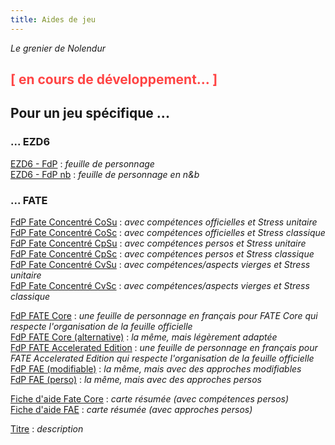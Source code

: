 ```yaml
---
title: Aides de jeu
---
```

_Le grenier de Nolendur_

## <span style="color: #FF4444">[ en cours de développement... ]</span>

## Pour un jeu spécifique ...

### ... EZD6

[EZD6 - FdP](https://drive.google.com/file/d/1ANDGIe5rTrhnt3yeyfTT9QoWBOXZWy0v/view?usp=sharing) : _feuille de personnage_  
[EZD6 - FdP nb](https://drive.google.com/file/d/1lWV0RKSMVixuEiytsNfHfd6OzPKsf_Ny/view?usp=sharing) : _feuille de personnage en n&b_  

### ... FATE

[FdP Fate Concentré CoSu](https://drive.google.com/file/d/11naczrSIcFV2P3FTRM__KwlaF7Esst8J/view?usp=sharing) : _avec compétences officielles et Stress unitaire_  
[FdP Fate Concentré CoSc](https://drive.google.com/file/d/1xi0ZevDOcLAKJV2nEdhO1Ur08lwBEkBT/view?usp=sharing) : _avec compétences officielles et Stress classique_  
[FdP Fate Concentré CpSu](https://drive.google.com/file/d/1tdzoO7r3y7HiZlWwriKdyfQd_HzU7iSP/view?usp=sharing) : _avec compétences persos et Stress unitaire_  
[FdP Fate Concentré CpSc](https://drive.google.com/file/d/1dkjJovUjZXCLNTjDcXjm0csta535ZD8i/view?usp=sharing) : _avec compétences persos et Stress classique_  
[FdP Fate Concentré CvSu](https://drive.google.com/file/d/1-QbAAUWXcwS_X7ylfYsC5l-ev1IdJffe/view?usp=sharing) : _avec compétences/aspects vierges et Stress unitaire_  
[FdP Fate Concentré CvSc](https://drive.google.com/file/d/1aYF87GEHS3uSJJ_4XiB479y9_cQdS8GI/view?usp=sharing) : _avec compétences/aspects vierges et Stress classique_  

[FdP FATE Core](http://sd-1.archive-host.com/membres/up/71838247519714980/FP/FateCore_FP01.pdf) : _une feuille de personnage en français pour FATE Core qui respecte l'organisation de la feuille officielle_  
[FdP FATE Core (alternative)](http://sd-1.archive-host.com/membres/up/71838247519714980/FP/FateCore_FP02.pdf) : _la même, mais légèrement adaptée_  
[FdP FATE Accelerated Edition](http://sd-1.archive-host.com/membres/up/71838247519714980/FP/FateAccelerated_FP01.pdf) : _une feuille de personnage en français pour FATE Accelerated Edition qui respecte l'organisation de la feuille officielle_  
[FdP FAE (modifiable)](http://sd-1.archive-host.com/membres/up/71838247519714980/FP/FateAccelerated_FP03_mod.pdf) : _la même, mais avec des approches modifiables_  
[FdP FAE (perso)](https://drive.google.com/file/d/1VDAZ3WDk6R_GlZu8ruaJTWzAg7k8lNGv/view?usp=sharing) : _la même, mais avec des approches persos_  

[Fiche d'aide Fate Core](https://drive.google.com/file/d/1okWs2anz2BftyZhrIUtbFFJpAkOIz1P4/view?usp=sharing) : _carte résumée (avec compétences persos)_  
[Fiche d'aide FAE](https://drive.google.com/file/d/13LNWWY2s8EiIzYryHNGn3lZ0iLsirRU5/view?usp=sharing) : _carte résumée (avec approches persos)_  



[Titre](https://www.example.com/) : _description_